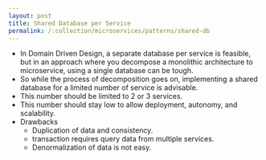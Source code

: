 ```yaml
---
layout: post
title: Shared Database per Service
permalink: /:collection/microservices/patterns/shared-db
---
```


- In Domain Driven Design, a separate database per service is feasible, but in an approach where you decompose a monolithic architecture to microservice, using a single database can be tough.
- So while the process of decomposition goes on, implementing a shared database for a limited number of service is advisable.
- This number should be limited to 2 or 3 services.
- This number should stay low to allow deployment, autonomy, and scalability.
- Drawbacks
  - Duplication of data and consistency.
  - transaction requires query data from multiple services.
  - Denormalization of data is not easy.